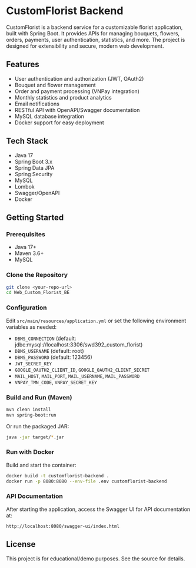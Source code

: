 # CustomFlorist Backend

CustomFlorist is a backend service for a customizable florist application, built with Spring Boot. It provides APIs for managing bouquets, flowers, orders, payments, user authentication, statistics, and more. The project is designed for extensibility and secure, modern web development.

## Features

- User authentication and authorization (JWT, OAuth2)
- Bouquet and flower management
- Order and payment processing (VNPay integration)
- Monthly statistics and product analytics
- Email notifications
- RESTful API with OpenAPI/Swagger documentation
- MySQL database integration
- Docker support for easy deployment

## Tech Stack

- Java 17
- Spring Boot 3.x
- Spring Data JPA
- Spring Security
- MySQL
- Lombok
- Swagger/OpenAPI
- Docker

## Getting Started

### Prerequisites

- Java 17+
- Maven 3.6+
- MySQL

### Clone the Repository

```bash
git clone <your-repo-url>
cd Web_Custom_Florist_BE
```

### Configuration

Edit `src/main/resources/application.yml` or set the following environment variables as needed:

- `DBMS_CONNECTION` (default: jdbc:mysql://localhost:3306/swd392_custom_florist)
- `DBMS_USERNAME` (default: root)
- `DBMS_PASSWORD` (default: 123456)
- `JWT_SECRET_KEY`
- `GOOGLE_OAUTH2_CLIENT_ID`, `GOOGLE_OAUTH2_CLIENT_SECRET`
- `MAIL_HOST`, `MAIL_PORT`, `MAIL_USERNAME`, `MAIL_PASSWORD`
- `VNPAY_TMN_CODE`, `VNPAY_SECRET_KEY`

### Build and Run (Maven)

```bash
mvn clean install
mvn spring-boot:run
```

Or run the packaged JAR:

```bash
java -jar target/*.jar
```

### Run with Docker

Build and start the container:

```bash
docker build -t customflorist-backend .
docker run -p 8080:8080 --env-file .env customflorist-backend
```

### API Documentation

After starting the application, access the Swagger UI for API documentation at:

```
http://localhost:8080/swagger-ui/index.html
```

## License

This project is for educational/demo purposes. See the source for details.
